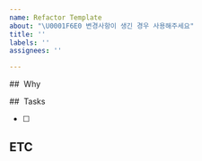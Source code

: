 ```yaml
---
name: Refactor Template
about: "\U0001F6E0️ 변경사항이 생긴 경우 사용해주세요"
title: ''
labels: ''
assignees: ''

---
```


<!-- 이슈 제목은 `[Refactor(작업범위)] ${제목}`과 같이 작성헤주세요 -->
<!-- Labels와 Assignees을 등록해주세요 -->

##  Why
<!-- 리팩토링을 해야 하는 이유에 대해 작성해주세요 -->

##  Tasks
<!-- 진행해야 하는 작업들을 적어주세요 -->
- [ ]

## ETC
<!-- 참고해야 하는 내용이 있다면 적어주세요 -->
